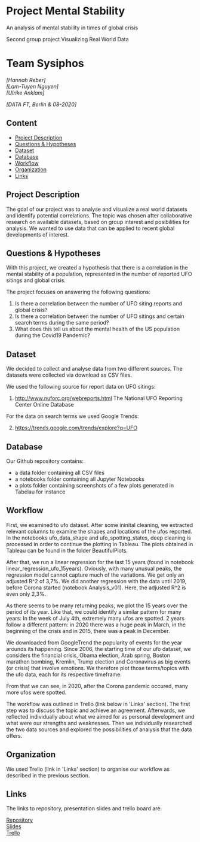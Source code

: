 # Project Mental Stability
An analysis of mental stability in times of global crisis 

Second group project
Visualizing Real World Data

# Team Sysiphos
*[Hannah Reber]*  
*[Lam-Tuyen Nguyen]*   
*[Ulrike Anklam]*  

*[DATA FT, Berlin & 08-2020]*

## Content
- [Project Description](#project-description)
- [Questions & Hypotheses](#questions-hypotheses)
- [Dataset](#dataset)
- [Database](#database)
- [Workflow](#workflow)
- [Organization](#organization)
- [Links](#links)

## Project Description

The goal of our project was to analyse and visualize a real world datasets and identify potential correlations. The topic was chosen after collaborative research on available datasets, based on group interest and posibilities for analysis. We wanted to use data that can be applied to recent global developments of interest. 

## Questions & Hypotheses

With this project, we created a hypothesis that there is a correlation in the mental stability of a population, represented in the number of reported UFO sitings and global crisis. 

The project focuses on answering the following questions:

1) Is there a correlation between the number of UFO siting reports and global crisis?
2) Is there a correlation between the number of UFO sitings and certain search terms during the same period?
3) What does this tell us about the mental health of the US population during the Covid19 Pandemic?

## Dataset
We decided to collect and analyse data from two different sources. The datasets were collected via download as CSV files.

We used the following source for report data on UFO sitings:

1) http://www.nuforc.org/webreports.html
The National UFO Reporting Center Online Database

For the data on search terms we used Google Trends:

2) https://trends.google.com/trends/explore?q=UFO

## Database

Our Github repository contains:
- a data folder containing all CSV files
- a notebooks folder containing all Jupyter Notebooks
- a plots folder containing screenshots of a few plots generated in Tabelau for instance

## Workflow

First, we examined to ufo dataset. After some ininital cleaning, we extracted relevant columns to examine the shapes and locations of the ufos reported. In the notebooks ufo_data_shape and ufo_spotting_states, deep cleaning is processed in order to continue the plotting in Tableau. The plots obtained in Tableau can be found in the folder BeautifulPlots.

After that, we run a linear regression for the last 15 years (found in notebook linear_regression_ufo_15years). Oviously, with many unusual peaks, the regression model cannot capture much of the variations. We get only an adjusted R^2 of 3,7%. 
We did another regression with the data until 2019, before Corona started (notebook Analysis_v01). Here, the adjusted R^2 is even only 2,3%.

As there seems to be many returning peaks, we plot the 15 years over the period of its year. Like that, we could identify a similar pattern for many years: In the week of July 4th, extremely many ufos are spotted. 2 years follow a different pattern: in 2020 there was a huge peak in March, in the beginning of the crisis and in 2015, there was a peak in December.

We downloaded from GoogleTrend the popularity of events for the year arounds its happening. Since 2006, the starting time of our ufo dataset, we considers the financial crisis, Obama election, Arab spring, Boston marathon bombing, Kremlin, Trump election and Coronavirus as big events (or crisis) that involve emotions. We therefore plot those terms/topics with the ufo data, each for its respective timeframe.

From that we can see, in 2020, after the Corona pandemic occured, many more ufos were spotted. 





The workflow was outlined in Trello (link below in 'Links' section). The first step was to discuss the topic and achieve an agreement. Afterwards, we reflected individually about what we aimed for as personal development and what were our strengths and weaknesses. Then we individually researched the two data sources and explored the possibilities of analysis that the data offers. 



## Organization

We used Trello (link in 'Links' section) to organise our workflow as described in the previous section.



## Links

The links to repository, presentation slides and trello board are:

[Repository](https://github.com/Ulli-H/Project_Mental_stability)  
[Slides](https://slides.com/lam-tuyen/deck-1e0339/review)  
[Trello](https://trello.com/b/C2Ff4Bz8/team-sysiphos-mental-stability-in-times-of-crisis) 
